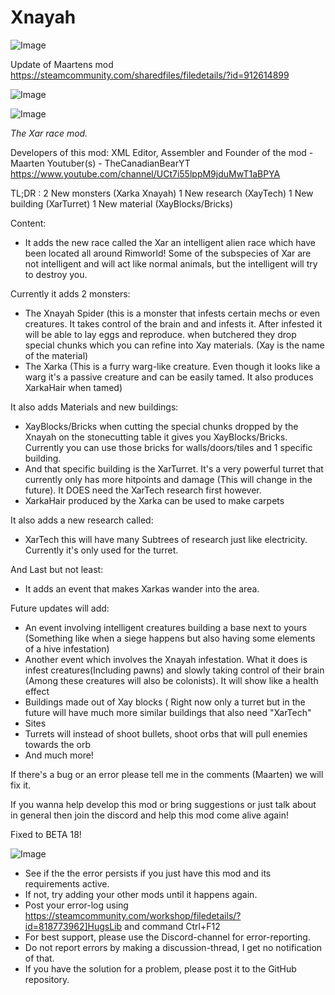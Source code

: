# Xnayah

![Image](https://i.imgur.com/buuPQel.png)

Update of Maartens mod
https://steamcommunity.com/sharedfiles/filedetails/?id=912614899

![Image](https://i.imgur.com/pufA0kM.png)

	
![Image](https://i.imgur.com/Z4GOv8H.png)

*The Xar race mod.*

Developers of this mod:
XML Editor, Assembler and Founder of the mod - Maarten
Youtuber(s) - TheCanadianBearYT https://www.youtube.com/channel/UCt7i55lppM9jduMwT1aBPYA

TL;DR : 2 New monsters (Xarka Xnayah) 1 New research (XayTech) 1 New building (XarTurret) 1 New material (XayBlocks/Bricks)

Content:
- It adds the new race called the Xar an intelligent alien race which have been located all around Rimworld! Some of the subspecies of Xar are not intelligent and will act like normal animals, but the intelligent will try to destroy you.

Currently it adds 2 monsters:
- The Xnayah Spider (this is a monster that infests certain mechs or even creatures. It takes control of the brain and and infests it. After infested it will be able to lay eggs and reproduce. when butchered they drop special chunks which you can refine into Xay materials. (Xay is the name of the material)
- The Xarka (This is a furry warg-like creature. Even though it looks like a warg it's a passive creature and can be easily tamed. It also produces XarkaHair when tamed)

It also adds Materials and new buildings:
- XayBlocks/Bricks when cutting the special chunks dropped by the Xnayah on the stonecutting table it gives you XayBlocks/Bricks. Currently you can use those bricks for walls/doors/tiles and 1 specific building.
- And that specific building is the XarTurret. It's a very powerful turret that currently only has more hitpoints and damage (This will change in the future). It DOES need the XarTech research first however.
- XarkaHair produced by the Xarka can be used to make carpets

It also adds a new research called:
- XarTech this will have many Subtrees of research just like electricity. Currently it's only used for the turret.

And Last but not least:
- It adds an event that makes Xarkas wander into the area.


Future updates will add:
- An event involving intelligent creatures building a base next to yours (Something like when a siege happens but also having some elements of a hive infestation)
- Another event which involves the Xnayah infestation. What it does is infest creatures(Including pawns) and slowly taking control of their brain (Among these creatures will also be colonists). It will show like a health effect
- Buildings made out of Xay blocks ( Right now only a turret but in the future will have much more similar buildings that also need "XarTech"
- Sites 
- Turrets will instead of shoot bullets, shoot orbs that will pull enemies towards the orb
- And much more!

If there's a bug or an error please tell me in the comments (Maarten) we will fix it.

If you wanna help develop this mod or bring suggestions or just talk about in general then join the discord and help this mod come alive again! 

Fixed to BETA 18!

![Image](https://i.imgur.com/PwoNOj4.png)



-  See if the the error persists if you just have this mod and its requirements active.
-  If not, try adding your other mods until it happens again.
-  Post your error-log using https://steamcommunity.com/workshop/filedetails/?id=818773962]HugsLib and command Ctrl+F12
-  For best support, please use the Discord-channel for error-reporting.
-  Do not report errors by making a discussion-thread, I get no notification of that.
-  If you have the solution for a problem, please post it to the GitHub repository.




